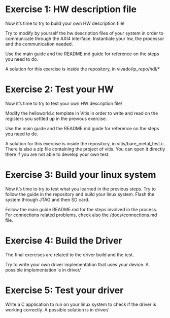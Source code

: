 # Exercise 1: HW description file
Now it’s time to try to build your own HW description file!

Try to modify by yourself the hw description files of your system in order to communicate through the AXI4 interface. Instantiate your hw, the processor and the communication needed.

Use the main guide and the README.md guide for reference on the steps you need to do.

A solution for this exercise is inside the repository, in vivado/ip_repo/hdl/*

# Exercise 2: Test your HW
Now it’s time to try to test your own HW description file!

Modify the helloworld.c template in Vitis in order to write and read on the registers you settled up in the previous exercise.

Use the main guide and the README.md guide for reference on the steps you need to do.

A solution for this exercise is inside the repository, in vitis/bare_metal_test.c. 
There is also a zip file containing the project of vitis. You can open it directly there if you are not able to develop your own test.

# Exercise 3: Build your linux system
Now it’s time to try to test what you learned in the previous steps.
Try to follow the guide in the repository and build your linux system. 
Flash the system through JTAG and then SD card.

Follow the main guide README.md for the steps involved in the process. For connections related problems, check also the /docs/connections.md file.

# Exercise 4: Build the Driver
The final exercises are related to the driver build and the test. 

Try to write your own driver implementation that uses your device. A possible implementation is in driver/


# Exercise 5: Test your driver
Write a C application to run on your linux system to check if the driver is working correctly. A possible solution is in driver/


